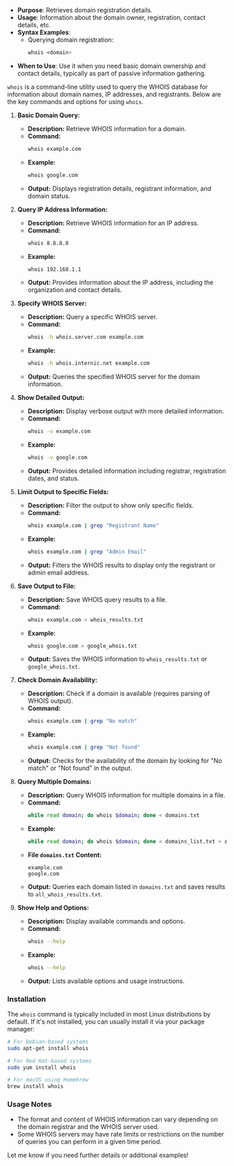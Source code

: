    - **Purpose**: Retrieves domain registration details.
   - **Usage**: Information about the domain owner, registration, contact details, etc.
   - **Syntax Examples**:
     - Querying domain registration:
       ```css
       whois <domain>
       ```
   - **When to Use**: Use it when you need basic domain ownership and contact details, typically as part of passive information gathering.

`whois` is a command-line utility used to query the WHOIS database for information about domain names, IP addresses, and registrants. Below are the key commands and options for using `whois`.

1. **Basic Domain Query:**
   - **Description:** Retrieve WHOIS information for a domain.
   - **Command:**
     ```bash
     whois example.com
     ```
   - **Example:**
     ```bash
     whois google.com
     ```
   - **Output:** Displays registration details, registrant information, and domain status.

2. **Query IP Address Information:**
   - **Description:** Retrieve WHOIS information for an IP address.
   - **Command:**
     ```bash
     whois 8.8.8.8
     ```
   - **Example:**
     ```bash
     whois 192.168.1.1
     ```
   - **Output:** Provides information about the IP address, including the organization and contact details.

3. **Specify WHOIS Server:**
   - **Description:** Query a specific WHOIS server.
   - **Command:**
     ```bash
     whois -h whois.server.com example.com
     ```
   - **Example:**
     ```bash
     whois -h whois.internic.net example.com
     ```
   - **Output:** Queries the specified WHOIS server for the domain information.

4. **Show Detailed Output:**
   - **Description:** Display verbose output with more detailed information.
   - **Command:**
     ```bash
     whois -v example.com
     ```
   - **Example:**
     ```bash
     whois -v google.com
     ```
   - **Output:** Provides detailed information including registrar, registration dates, and status.

5. **Limit Output to Specific Fields:**
   - **Description:** Filter the output to show only specific fields.
   - **Command:**
     ```bash
     whois example.com | grep "Registrant Name"
     ```
   - **Example:**
     ```bash
     whois example.com | grep "Admin Email"
     ```
   - **Output:** Filters the WHOIS results to display only the registrant or admin email address.

6. **Save Output to File:**
   - **Description:** Save WHOIS query results to a file.
   - **Command:**
     ```bash
     whois example.com > whois_results.txt
     ```
   - **Example:**
     ```bash
     whois google.com > google_whois.txt
     ```
   - **Output:** Saves the WHOIS information to `whois_results.txt` or `google_whois.txt`.

7. **Check Domain Availability:**
   - **Description:** Check if a domain is available (requires parsing of WHOIS output).
   - **Command:**
     ```bash
     whois example.com | grep "No match"
     ```
   - **Example:**
     ```bash
     whois example.com | grep "Not found"
     ```
   - **Output:** Checks for the availability of the domain by looking for "No match" or "Not found" in the output.

8. **Query Multiple Domains:**
   - **Description:** Query WHOIS information for multiple domains in a file.
   - **Command:**
     ```bash
     while read domain; do whois $domain; done < domains.txt
     ```
   - **Example:**
     ```bash
     while read domain; do whois $domain; done < domains_list.txt > all_whois_results.txt
     ```
   - **File `domains.txt` Content:**
     ```
     example.com
     google.com
     ```
   - **Output:** Queries each domain listed in `domains.txt` and saves results to `all_whois_results.txt`.

9. **Show Help and Options:**
   - **Description:** Display available commands and options.
   - **Command:**
     ```bash
     whois --help
     ```
   - **Example:**
     ```bash
     whois --help
     ```
   - **Output:** Lists available options and usage instructions.

### **Installation**

The `whois` command is typically included in most Linux distributions by default. If it's not installed, you can usually install it via your package manager:

```bash
# For Debian-based systems
sudo apt-get install whois

# For Red Hat-based systems
sudo yum install whois

# For macOS using Homebrew
brew install whois
```

### **Usage Notes**

- The format and content of WHOIS information can vary depending on the domain registrar and the WHOIS server used.
- Some WHOIS servers may have rate limits or restrictions on the number of queries you can perform in a given time period.

Let me know if you need further details or additional examples!